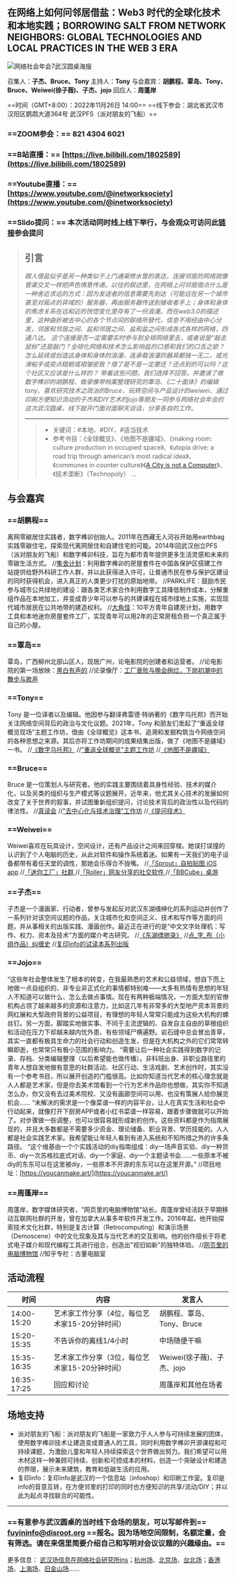## 在网络上如何问邻居借盐：Web3 时代的全球化技术和本地实践；BORROWING SALT FROM NETWORK NEIGHBORS: GLOBAL TECHNOLOGIES AND LOCAL PRACTICES IN THE WEB 3 ERA
![网络社会年会7武汉圆桌海报](https://raw.githubusercontent.com/fuyininfo/info/master/221126acns7wuhanpanelpst.jpg)

召集人：**子杰、Bruce、Tony**
主持人：**Tony**
与会嘉宾：**胡鹏程、覃岛、Tony、Bruce、Weiwei(徐子薇)、子杰、jojo**
回应人：**周蓬岸**

==时间（GMT+8:00）：2022年11月26日 14:00==
==线下参会：湖北省武汉市汉阳区鹦鹉大道364号 武汉PFS（派对朋友的飞船）==

### ==ZOOM参会：== 821 4304 6021 ###
### ==B站直播：== [https://live.bilibili.com/1802589](https://live.bilibili.com/1802589) ###
### ==Youtube直播：== [https://www.youtube.com/@inetworksociety](https://www.youtube.com/@inetworksociety) ###
### ==Slido提问：== 本次活动同时线上线下举行，与会观众可访问此[链接](https://app.sli.do/event/ohPJJBQThazmvB75qXxj9z)参会提问 ###

>## 引言 ##
>*跟人借盐似乎是另一种类似于上门通渠修水管的表达，连接邻居的网络就像管渠交叉一样把声色情意传递。以往的叙述里，在网络上问邻居借点什么是一种舍近求远的方式：因为发送者的信息需要先到达（可能远在另一个城市甚至对跖点的异域的）服务器，再由服务器传送到接收者手上；身体和身体的焦虑关系在远和近的恍惚变化里存有了一份浪漫。而在web3.0的描述里，这种曲折被去中心的各个节点间的联络所替代，信息不用经由中心分发，邻居和邻居之间、盐和邻居之间、盐和盐之间形成各式各样的网络，四通八达。*
>*这个连接是否一定需要实时参与到全球网络里去，或者说是“敲击鼠标”还是敲门？全球化网络和技术怎么影响盐的口感和我们的口舌之欲？怎么延续或创造这身体和身体的浪漫，连承载浪漫的器具都独一无二，或光滑粘手或突点糙粝或褶皱密致？借了是不是一定要还？还点别的可以吗？这个社区又应该是什么样的？*
>*带着这些问题，我们选择不回答。并邀请了做数字榫卯的胡鹏程、做录像带档案整理研究的覃岛、《二十面体》的编辑tony、喜欢研究技术之政治的Bruce、玩转空间与产品设计的weiwei、通过印刷方便知识流动的子杰和DIY艺术的jojo等朋友一同参与网络社会年会的这次武汉圆桌，线下敲开门面对面聊天谈话，分享各自的工作。*
> 
> ***
> 
>> - 关键词：#本地、#DIY、#适当技术
>> - 参考书目：《全球概览》、《地图不是疆域》、《making room: culture production in occupied space》、《utopia drive: a road trip through american’s most radical idea》、《communes in counter culture》《[A City is not a Computer](https://placesjournal.org/article/a-city-is-not-a-computer/)》、《技术垄断》（Technopoly） …

## 与会嘉宾 ##
### ==胡鹏程==
离网零碳居住实践者，数字榫卯创始人。2011年在西藏无人河谷开始用earthbag实践零碳住宅，探索现代离网居住和自建住宅的可能。2014年回武汉创立PFS（派对朋友的飞船）和数字榫卯科技，旨在为都市青年提供更多生活灵感和未来的零碳生活方式。 
//[隼舍计划](https://mp.weixin.qq.com/s/fMNppBNlWwhIoGvPLG0hUw)：利用数字榫卯的房屋套件在中国各保护区搭建工作站提供给野外科研工作人群，并以此获得进入许可，让普通市民在参与保护区建设的同时获得机会，进入真正的人类更少打扰的原始地带。
//PARKLIFE：鼓励市民参与城市公共绿地的建设：跟各类艺术家合作利用数字工具降低制作成本，分解重组作品在本地加工，并变成青少年可以参与的共建课程在城市绿地上实施，实现现代城市居民在公共地带的建造权利。
//[大角怪](https://mp.weixin.qq.com/s/Thi6EE1XtWiTu994tgQW1g)：10平方青年自建房计划，用数字工具和本地迷你房屋套件工厂，实现青年可以用2年的正常房租负担一个真正属于自己的小屋。

### ==覃岛==
覃岛，广西柳州北部山区人，现居广州，论电影院的创建者和运营者。
//论电影院的第一场放映：[黑白有声的](https://mp.weixin.qq.com/s/WRuvPn0BuFw32O0Wm7KS-A)
//论录像厅：[工厂衰败与晚会绚烂，下岗初潮中的舞步与歌声](https://mp.weixin.qq.com/s/4xNRbp4oGApWH0TgeGUE8g)

### ==Tony==
Tony 是一位译者以及编辑。他因参与翻译弗雷德·特纳著的《数字乌托邦》而开始关注网络空间背后的政治与文化议题。2021年，Tony 和朋友们发起了“重返全球概览现场”主题工作坊，借由《全球概览》这本书，追溯和发掘构筑当今网络空间的各种思想之来源。其后亦将工作坊期间的成果结集出版，做了《地图不是疆域》一书。
//[《数字乌托邦》](https://book.douban.com/subject/21632268/)
 //["重返全球概览"主题工作坊](https://app.milanote.com/1LhrJH1m2yUz8Z?p=B1xDtcxyqeZ)
 //[《地图不是疆域》](https://mp.weixin.qq.com/s?__biz=MzUzNDU5MjkzNg==&mid=2247484640&idx=1&sn=8e64a4bbfdf954bc6de93f0869d39aa6&scene=21#wechat_redirect)

### ==Bruce==
Bruce 是一位策划人与研究者。他的实践主要围绕着具身性经验、技术的媒介化，以及另类的组织与生产模式等议题展开。近年来，他尤其关心技术的发展如何改变了关于世界的叙事，并试图重新组织提问，讨论技术背后的政治性以及代码的律法性。
//[真读会](https://www.notion.so/050baa12be994aeb836c519c3cb24e55)
//["去中心化与技术治理"工作坊](http://mp.weixin.qq.com/s?__biz=MjM5MjAzMzUyMA==&mid=2649289395&idx=1&sn=649fe8a304fe90dcf6ffafa3a82f5960&chksm=beb02d2c89c7a43a43c2aeb0888c25b9ab76a71a4e1410a1dd5e544fd4d9b1b30e12b5be1073&scene=21#wechat_redirect)
//[《提问技术》](https://issuu.com/bruceding/docs/_____questioning_technology)

### ==Weiwei==
Weiwei喜欢在玩具设计，空间设计，还有产品设计之间来回穿梭。她误打误撞的认识到了个人电脑的历史，从此对软件和操作系统着迷。如果有一天我们的电子设备都带有着任天堂的调性，那她会乐得合不拢嘴。
//[「Sprout」自拍贴图 iOS app](https://sprout.fun)
//[「迷你工厂」社群 ](https://www.tinyfactories.space/)
//[「Roller」网友分享的社交软件 ](https://roller.works/weiwei )
//[「BBCube」桌游 ](https://www.kickstarter.com/projects/weiweihsu/quickstarterbbcube-a-shouting-game-for-civilized-p)

### ==子杰==
子杰是一个漫画家、行动者，曾参与发起反对武汉东湖缙绅化的系列运动并创作了一系列针对该空间议题的作品，关注城市化和空间正义、技术和写作等方面的问题，并从事相关的出版实践、漫画创作。最近正在进行的是“中文文字处理机：写作、权力、资本及技术”方面的媒介考古研究。
//[《东湖缥缈录》](http://donghu2010.org/?page_id=233)
//[点_字_布（小组作品）纠缠史](https://mp.weixin.qq.com/s?__biz=MjM5MjAzMzUyMA==&mid=2649287530&idx=1&sn=39676eb7793ce2e1fffb16b01538c4db&scene=21#wechat_redirect)
//[复印info的试读本系列出版](https://fuyininfo.github.io/post/220915utopia/)

### ==Jojo==
“这些年社会整体发生了根本的转变，在我最熟悉的艺术和公益领域，想自下而上地做一点自组织的、非专业非正式化的事情都特别难——太多有热情有思想的年轻人不知道可以做什么、怎么去做点事情。现在有两种极端情况，一方面大型的官僚机构占领了越来越多的资源和注意力，比如这几年有非常多的大型地产资本背景的网红展和大型政府背景的公益项目，有理想的年轻人常常只能成为这些大机构的螺丝钉。另一方面，脚踏实地做实事、不同于主流逻辑的、自发自主自由的草根组织和活动在压力下却越来越内忧外患、有些领域尸横遍野。岩石缝中总会冒出青草，其实一直都有极具生命力的社会行动和创造生发，但是在大机构之外的它们常常转瞬即逝，也常常只有极小范围的影响力。
“需要让后一种社会实践得到数字的记录、存档、分类编辑整理（以后希望能也做传播）。非科班出身、非职业路径里的青年人想自发地做有意思的社群活动、社区行动、生活戏剧、艺术创作时，其实没有一个参考书目，所以展开创造的门槛很高。比如你知道当代艺术的核心理念就是人人都是艺术家，但是你去美术馆看到一个行为艺术作品你也想做，其实你不知道怎么办，你又没有去过美术院校、又没有画廊空间可以用、也没有策展人给你展览机会……
“未解决的需求是一个像菜谱一样的内容平台，让人在真实生活和社会中行动起来，就像打开下厨房APP或者小红书菜谱一样容易，跟着步骤做就可以开始了。对步骤做一些调整，也可以很容易就形成新的创作。这些资料都是作为指南展现的，并且大多数都是不需要多少资金、理论储备、职业背景、学历技能的。人人都是社会实践艺术家。我希望能让年轻人看到有进入系统和不知所措之外的许多条路径。
“这个维基由一个个实践活动的diy指南组成：diy一场声音实验、diy一种货币、diy一次苏格拉底式对话、diy一个家庭、diy一个主题读书会……一些原本不被diy的东东可以在这里被diy，一些原本不开源的东东可以在这里开源。”
//项目地址：[https://youcanmake.art/](https://youcanmake.art/)

### ==周蓬岸==
周蓬岸，数字媒体研究者，"网页里的电脑博物馆"站长。周蓬岸曾经活跃于早期移动互联网社群的开发，曾在加拿大从事多年软件开发工作。2016年起，他开始探索技术文化社群，特别是复古计算（Retrocomputing）和演示场景（Demoscene）中的文化现象及其与当代艺术的交互影响。他的创作擅长于将老式电子媒介和现代编程工具进行组合，创造出"视旧如新"的独特体验。
//[网页里的电脑博物馆](http://www.compumuseum.com/)
//知乎专栏：古董电脑室

## 活动流程 ##
| 时间 | 内容 | 发言人 |
| --- | --- | --- |
| 14:00-15:20 | 艺术家工作分享（4位，每位艺术家15-20分钟时间） | 胡鹏程、覃岛、Tony、Bruce |
| 15:20-15:35 | 不告诉你的离线1/4小时 | 中场随便干嘛 |
| 15:35-16:35 | 艺术家工作分享（3位，每位艺术家15-20分钟时间） | Weiwei(徐子薇)、子杰、jojo |
| 16:35-17:25 | 回应和讨论 | 周蓬岸和其他在场者 |

## 场地支持 ##
- 派对朋友的飞船：派对朋友的飞船是一家致力于人人参与可持续发展的团体，使用数字榫卯技术让建造变成普通人的工具，同时利用数字榫卯开源课程和可持续课题，为激励儿童和年轻人持续探索这个世界做出努力。我们希望可以用木材这样一种兼顾可持续、创新和可控成本的材料，创造一个突破设计和建造的界限，展示未来建筑，教育和低碳生活的应用。
- 复印info：复印info是武汉的一个信息站（infoshop）和印刷工作室。复印是info的音意互转，在方便邻里的打印的同时也方便知识的共享/流动/DIY；并以此为起点寻找联合的可能性。

***

### ==有意参与武汉圆桌的当时线下会场的朋友，可以写邮件到== <fuyininfo@disroot.org> ==报名。因为场地空间限制，名额定量，会有筛选。请在来信里简要介绍自己和写明对会议议题的兴趣缘由。== ###

更多信息：  [武汉场信息在网络社会研究所ins](https://www.caa-ins.org/archives/9711)；[杭州场](https://www.caa-ins.org/archives/9631)、[北京场](https://www.caa-ins.org/archives/9729)、[台北场](https://www.caa-ins.org/archives/9845)；[香港场](https://www.caa-ins.org/archives/9923)、[上海场](https://www.caa-ins.org/archives/10052)、[旧金山场](https://www.caa-ins.org/archives/10123)……
